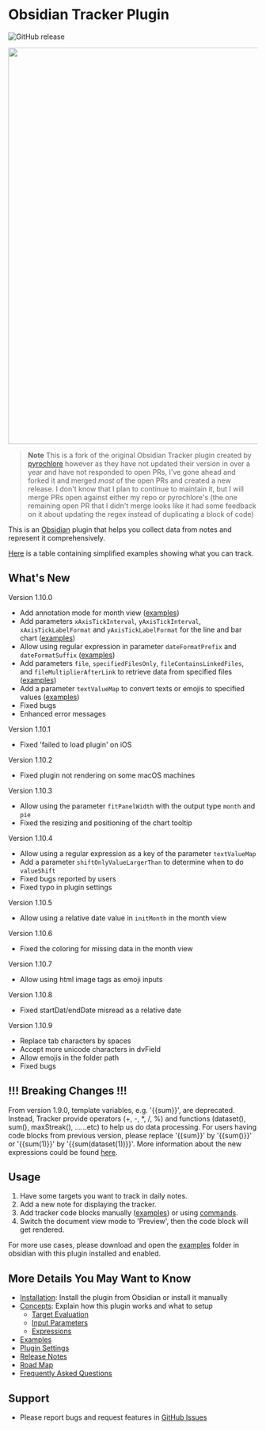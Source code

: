 # Obsidian Tracker Plugin

![GitHub release](https://img.shields.io/github/v/release/lazyguru/obsidian-tracker)

<img src="https://raw.githubusercontent.com/lazyguru/obsidian-tracker/master/docs/images/screenshot_v1.9.png" width="800">

> **Note**
> This is a fork of the original Obsidian Tracker plugin created by [pyrochlore](https://github.com/pyrochlore/obsidian-tracker) however as they have not updated their version in over a year and have not responded to open PRs, I've gone ahead and forked it and merged *most* of the open PRs and created a new release. I don't know that I plan to continue to maintain it, but I will merge PRs open against either my repo or pyrochlore's (the one remaining open PR that I didn't merge looks like it had some feedback on it about updating the regex instead of duplicating a block of code)
> 

This is an [Obsidian](https://obsidian.md/) plugin that helps you collect data from notes and represent it comprehensively.

[Here](https://github.com/lazyguru/obsidian-tracker/blob/master/docs/Examples.md) is a table containing simplified examples showing what you can track.

## What's New

Version 1.10.0
- Add annotation mode for month view ([examples](https://github.com/lazyguru/obsidian-tracker/blob/master/examples/TestCalendar.md))
- Add parameters `xAxisTickInterval`, `yAxisTickInterval`, `xAxisTickLabelFormat` and `yAxisTickLabelFormat` for the line and bar chart ([examples](https://github.com/lazyguru/obsidian-tracker/blob/master/examples/TestAxisIntervalAndFormat.md))
- Allow using regular expression in parameter `dateFormatPrefix` and `dateFormatSuffix` ([examples](https://github.com/lazyguru/obsidian-tracker/blob/master/examples/TestDateFormats.md))
- Add parameters `file`, `specifiedFilesOnly`, `fileContainsLinkedFiles`, and `fileMultiplierAfterLink` to retrieve data from specified files ([examples](https://github.com/lazyguru/obsidian-tracker/blob/master/examples/TestSpecifiedFiles.md))
- Add a parameter `textValueMap` to convert texts or emojis to specified values ([examples](https://github.com/lazyguru/obsidian-tracker/blob/master/examples/TestTextValueMap.md))
- Fixed bugs
- Enhanced error messages

Version 1.10.1
- Fixed 'failed to load plugin' on iOS

Version 1.10.2
- Fixed plugin not rendering on some macOS machines

Version 1.10.3
- Allow using the parameter `fitPanelWidth` with the output type `month` and `pie`
- Fixed the resizing and positioning of the chart tooltip

Version 1.10.4
- Allow using a regular expression as a key of the parameter `textValueMap`
- Add a parameter `shiftOnlyValueLargerThan` to determine when to do `valueShift`
- Fixed bugs reported by users
- Fixed typo in plugin settings

Version 1.10.5
- Allow using a relative date value in `initMonth` in the month view

Version 1.10.6
- Fixed the coloring for missing data in the month view

Version 1.10.7
- Allow using html image tags as emoji inputs

Version 1.10.8
- Fixed startDat/endDate misread as a relative date

Version 1.10.9
- Replace tab characters by spaces
- Accept more unicode characters in dvField
- Allow emojis in the folder path
- Fixed bugs

## !!! Breaking Changes !!!

From version 1.9.0, template variables, e.g. '{{sum}}', are deprecated. Instead, Tracker provide operators (+, -, *, /, %) and functions (dataset(), sum(), maxStreak(), ......etc) to help us do data processing. For users having code blocks from previous version, please replace '{{sum}}' by '{{sum()}}' or '{{sum(1)}}' by '{{sum(dataset(1))}}'. More information about the new expressions could be found [here](https://github.com/lazyguru/obsidian-tracker/blob/master/docs/Expressions.md).

## Usage

1. Have some targets you want to track in daily notes.
2. Add a new note for displaying the tracker.
3. Add tracker code blocks manually ([examples](https://github.com/lazyguru/obsidian-tracker/tree/master/examples)) or using [commands](https://github.com/pyrochlore/obsidian-tracker/blob/master/docs/Commands.md).
4. Switch the document view mode to 'Preview', then the code block will get rendered.

For more use cases, please download and open the [examples](https://github.com/lazyguru/obsidian-tracker/tree/master/examples) folder in obsidian with this plugin installed and enabled.

## More Details You May Want to Know
- [Installation](https://github.com/lazyguru/obsidian-tracker/blob/master/docs/Installation.md): Install the plugin from Obsidian or install it manually
- [Concepts](https://github.com/lazyguru/obsidian-tracker/blob/master/docs/Concepts.md): Explain how this plugin works and what to setup
    - [Target Evaluation](https://github.com/lazyguru/obsidian-tracker/blob/master/docs/TargetEvaluation.md)
    - [Input Parameters](https://github.com/lazyguru/obsidian-tracker/blob/master/docs/InputParameters.md)
    - [Expressions](https://github.com/lazyguru/obsidian-tracker/blob/master/docs/Expressions.md)
- [Examples](https://github.com/lazyguru/obsidian-tracker/blob/master/docs/Examples.md)
- [Plugin Settings](https://github.com/lazyguru/obsidian-tracker/blob/master/docs/Settings.md)
- [Release Notes](https://github.com/lazyguru/obsidian-tracker/blob/master/docs/ReleaseNotes.md)
- [Road Map](https://github.com/lazyguru/obsidian-tracker/blob/master/docs/RoadMap.md)
- [Frequently Asked Questions](https://github.com/lazyguru/obsidian-tracker/blob/master/docs/Questions.md)

## Support
- Please report bugs and request features in [GitHub Issues](https://github.com/lazyguru/obsidian-tracker/issues)
